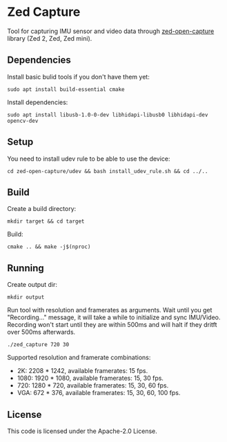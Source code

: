 # Zed Capture

Tool for capturing IMU sensor and video data through [zed-open-capture](https://github.com/stereolabs/zed-open-capture) library (Zed 2, Zed, Zed mini).

## Dependencies

Install basic bulid tools if you don't have them yet:

`sudo apt install build-essential cmake`

Install dependencies:

`sudo apt install libusb-1.0-0-dev libhidapi-libusb0 libhidapi-dev opencv-dev`

## Setup

You need to install udev rule to be able to use the device:

`cd zed-open-capture/udev && bash install_udev_rule.sh && cd ../..`

## Build

Create a build directory:

`mkdir target && cd target`

Build:

`cmake .. && make -j$(nproc)`

## Running

Create output dir:

`mkdir output`

Run tool with resolution and framerates as arguments. Wait until you get "Recording..." message, it will take a while to initialize and sync IMU/Video. Recording won't start until they are within 500ms and will halt if they dritft over 500ms afterwards.

`./zed_capture 720 30`

Supported resolution and framerate combinations:

* 2K: 2208 * 1242, available framerates: 15 fps.
* 1080: 1920 * 1080, available framerates: 15, 30 fps.
* 720: 1280 * 720, available framerates: 15, 30, 60 fps.
* VGA: 672 * 376, available framerates: 15, 30, 60, 100 fps.

## License

This code is licensed under the Apache-2.0 License.
